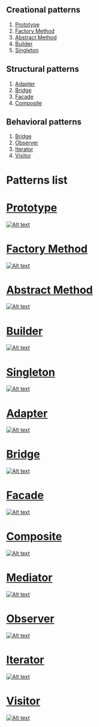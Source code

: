 ## Creational patterns
1. [Prototype](https://github.com/petrovRV/MiddleMarathon/blob/master/README.md#prototype)
2. [Factory Method](https://github.com/petrovRV/MiddleMarathon/blob/master/README.md#factory-method)
3. [Abstract Method](https://github.com/petrovRV/MiddleMarathon/blob/master/README.md#abstract-method)
4. [Builder](https://github.com/petrovRV/MiddleMarathon/blob/master/README.md#builder)
5. [Singleton](https://github.com/petrovRV/MiddleMarathon/blob/master/README.md#singleton)

## Structural patterns
1. [Adapter](https://github.com/petrovRV/MiddleMarathon/blob/master/README.md#adapter)
2. [Bridge](https://github.com/petrovRV/MiddleMarathon/blob/master/README.md#bridge)
3. [Facade](https://github.com/petrovRV/MiddleMarathon/blob/master/README.md#facade)
4. [Composite](https://github.com/petrovRV/MiddleMarathon/blob/master/README.md#composite)

## Behavioral patterns
1. [Bridge](https://github.com/petrovRV/MiddleMarathon/blob/master/README.md#mediator)
2. [Observer](https://github.com/petrovRV/MiddleMarathon/blob/master/README.md#observer)
3. [Iterator](https://github.com/petrovRV/MiddleMarathon/blob/master/README.md#iterator)
4. [Visitor](https://github.com/petrovRV/MiddleMarathon/blob/master/README.md#visitor)

# Patterns list

# [Prototype](https://github.com/petrovRV/MiddleMarathon/blob/master/Patterns/Creational/Prototype.playground/Contents.swift)
[![Alt text](https://github.com/petrovRV/MiddleMarathon/blob/master/Patterns/images/Prototype.jpg)](https://github.com/petrovRV/MiddleMarathon/blob/master/Patterns/Creational/Prototype.playground/Contents.swift)

# [Factory Method](https://github.com/petrovRV/MiddleMarathon/blob/master/Patterns/Creational/FactoryMethod.playground/Contents.swift)
[![Alt text](https://github.com/petrovRV/MiddleMarathon/blob/master/Patterns/images/FactoryMethod.jpg)](https://github.com/petrovRV/MiddleMarathon/blob/master/Patterns/Creational/FactoryMethod.playground/Contents.swift)

# [Abstract Method](https://github.com/petrovRV/MiddleMarathon/blob/master/Patterns/Creational/AbstractFactory.playground/Contents.swift)
[![Alt text](https://github.com/petrovRV/MiddleMarathon/blob/master/Patterns/images/AbstractFactory.jpg)](https://github.com/petrovRV/MiddleMarathon/blob/master/Patterns/Creational/AbstractFactory.playground/Contents.swift)

# [Builder](https://github.com/petrovRV/MiddleMarathon/blob/master/Patterns/Creational/Builder.playground/Contents.swift)
[![Alt text](https://github.com/petrovRV/MiddleMarathon/blob/master/Patterns/images/Builder.jpg)](https://github.com/petrovRV/MiddleMarathon/blob/master/Patterns/Creational/Builder.playground/Contents.swift)

# [Singleton](https://github.com/petrovRV/MiddleMarathon/blob/master/Patterns/Creational/Singleton.playground/Contents.swift)
[![Alt text](https://github.com/petrovRV/MiddleMarathon/blob/master/Patterns/images/Singleton.jpg)](https://github.com/petrovRV/MiddleMarathon/blob/master/Patterns/Creational/Singleton.playground/Contents.swift)

# [Adapter](https://github.com/petrovRV/MiddleMarathon/blob/master/Patterns/Structural/Adapter.playground/Contents.swift)
[![Alt text](https://github.com/petrovRV/MiddleMarathon/blob/master/Patterns/images/Adapter.jpg)](https://github.com/petrovRV/MiddleMarathon/blob/master/Patterns/Structural/Adapter.playground/Contents.swift)

# [Bridge](https://github.com/petrovRV/MiddleMarathon/blob/master/Patterns/Structural/Bridge.playground/Contents.swift)
[![Alt text](https://github.com/petrovRV/MiddleMarathon/blob/master/Patterns/images/Bridge.jpg)](https://github.com/petrovRV/MiddleMarathon/blob/master/Patterns/Structural/Bridge.playground/Contents.swift)

# [Facade](https://github.com/petrovRV/MiddleMarathon/blob/master/Patterns/Structural/Facade.playground/Contents.swift)
[![Alt text](https://github.com/petrovRV/MiddleMarathon/blob/master/Patterns/images/Facade.jpg)](https://github.com/petrovRV/MiddleMarathon/blob/master/Patterns/Structural/Facade.playground/Contents.swift)

# [Composite](https://github.com/petrovRV/MiddleMarathon/blob/master/Patterns/Structural/Composite.playground/Contents.swift)
[![Alt text](https://github.com/petrovRV/MiddleMarathon/blob/master/Patterns/images/Composite.jpg)](https://github.com/petrovRV/MiddleMarathon/blob/master/Patterns/Structural/Composite.playground/Contents.swift)

# [Mediator](https://github.com/petrovRV/MiddleMarathon/blob/master/Patterns/Behavioral/Mediator.playground/Contents.swift)
[![Alt text](https://github.com/petrovRV/MiddleMarathon/blob/master/Patterns/images/Mediator.jpg)](https://github.com/petrovRV/MiddleMarathon/blob/master/Patterns/Behavioral/Mediator.playground/Contents.swift)

# [Observer](https://github.com/petrovRV/MiddleMarathon/blob/master/Patterns/Behavioral/Observer.playground/Contents.swift)
[![Alt text](https://github.com/petrovRV/MiddleMarathon/blob/master/Patterns/images/Observer.jpg)](https://github.com/petrovRV/MiddleMarathon/blob/master/Patterns/Behavioral/Observer.playground/Contents.swift)

# [Iterator](https://github.com/petrovRV/MiddleMarathon/blob/master/Patterns/Behavioral/Iterator.playground/Contents.swift)
[![Alt text](https://github.com/petrovRV/MiddleMarathon/blob/master/Patterns/images/Iterator.jpg)](https://github.com/petrovRV/MiddleMarathon/blob/master/Patterns/Behavioral/Iterator.playground/Contents.swift)


# [Visitor](https://github.com/petrovRV/MiddleMarathon/blob/master/Patterns/Behavioral/Visitor.playground/Contents.swift)
[![Alt text](https://github.com/petrovRV/MiddleMarathon/blob/master/Patterns/images/Visitor.jpg)](https://github.com/petrovRV/MiddleMarathon/blob/master/Patterns/Behavioral/Visitor.playground/Contents.swift)
